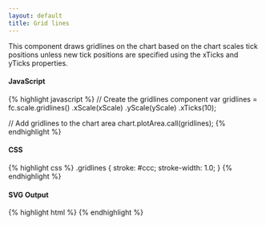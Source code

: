 ```yaml
---
layout: default
title: Grid lines
---
```


This component draws gridlines on the chart based on the chart scales tick positions unless new tick positions are specified using the xTicks and yTicks properties.

<div id="example_gridlines" class="chart"> </div>

#### JavaScript

{% highlight javascript %}
// Create the gridlines component
var gridlines = fc.scale.gridlines()
  .xScale(xScale)
  .yScale(yScale)
  .xTicks(10);

// Add gridlines to the chart area
chart.plotArea.call(gridlines);
{% endhighlight %}

#### CSS

{% highlight css %}
.gridlines {
  stroke: #ccc;
  stroke-width: 1.0;
}
{% endhighlight %}

#### SVG Output

{% highlight html %}
<g class="gridlines">
  <line class="x"></line>
  <line class="y"></line>
</g>
{% endhighlight %}

<script type="text/javascript">
(function(){
  var chart = createPlotArea(dataSeries1, '#example_gridlines');

  // Create the gridlines component
  var gridlines = fc.scale.gridlines()
    .xScale(chart.dateScale)
    .yScale(chart.priceScale)
    .xTicks(10);

  // Add gridlines to the chart area
  chart.plotArea.call(gridlines);
}());
</script>
